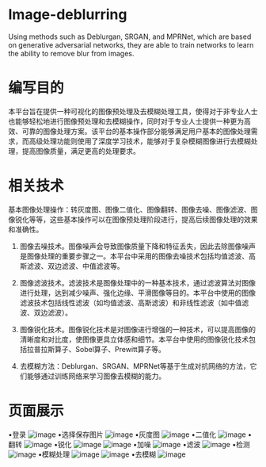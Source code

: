 # Image-deblurring
Using methods such as Deblurgan, SRGAN, and MPRNet, which are based on generative adversarial networks, they are able to train networks to learn the ability to remove blur from images.

# 编写目的
本平台旨在提供一种可视化的图像预处理及去模糊处理工具，使得对于非专业人士也能够轻松地进行图像预处理和去模糊操作，同时对于专业人士提供一种更为高效、可靠的图像处理方案。该平台的基本操作部分能够满足用户基本的图像处理需求，而高级处理功能则使用了深度学习技术，能够对于复杂模糊图像进行去模糊处理，提高图像质量，满足更高的处理要求。

# 相关技术
基本图像处理操作：转灰度图、图像二值化、图像翻转、图像去噪、图像滤波、图像锐化等等，这些基本操作可以在图像预处理阶段进行，提高后续图像处理的效果和准确性。
1. 图像去噪技术。图像噪声会导致图像质量下降和特征丢失，因此去除图像噪声是图像处理的重要步骤之一。本平台中采用的图像去噪技术包括均值滤波、高斯滤波、双边滤波、中值滤波等。

2. 图像滤波技术。滤波技术是图像处理中的一种基本技术，通过滤波算法对图像进行处理，达到减少噪声、强化边缘、平滑图像等目的。本平台中使用的图像滤波技术包括线性滤波（如均值滤波、高斯滤波）和非线性滤波（如中值滤波、双边滤波）。

3. 图像锐化技术。图像锐化技术是对图像进行增强的一种技术，可以提高图像的清晰度和对比度，使图像更具立体感和细节。本平台中使用的图像锐化技术包括拉普拉斯算子、Sobel算子、Prewitt算子等。

4. 去模糊方法：Deblurgan、SRGAN、MPRNet等基于生成对抗网络的方法，它们能够通过训练网络来学习图像去模糊的能力。

# 页面展示

•登录
![image](https://github.com/GwanSY/Image-deblurring/blob/main/ImgReadme/%E5%9B%BE%E7%89%871.png)
•选择保存图片
![image](https://github.com/GwanSY/Image-deblurring/blob/main/ImgReadme/%E5%9B%BE%E7%89%872.png)
•灰度图
![image](https://github.com/GwanSY/Image-deblurring/blob/main/ImgReadme/%E5%9B%BE%E7%89%873.png)
•二值化
![image](https://github.com/GwanSY/Image-deblurring/blob/main/ImgReadme/%E5%9B%BE%E7%89%874.png)
•翻转
![image](https://github.com/GwanSY/Image-deblurring/blob/main/ImgReadme/%E5%9B%BE%E7%89%875.png)
•锐化
![image](https://github.com/GwanSY/Image-deblurring/blob/main/ImgReadme/%E5%9B%BE%E7%89%876.png)
![image](https://github.com/GwanSY/Image-deblurring/blob/main/ImgReadme/%E5%9B%BE%E7%89%877.png)
•加噪
![image](https://github.com/GwanSY/Image-deblurring/blob/main/ImgReadme/%E5%9B%BE%E7%89%878.png)
•滤波
![image](https://github.com/GwanSY/Image-deblurring/blob/main/ImgReadme/%E5%9B%BE%E7%89%879.png)
•检测
![image](https://github.com/GwanSY/Image-deblurring/blob/main/ImgReadme/%E5%9B%BE%E7%89%8710.png)
•模糊处理
![image](https://github.com/GwanSY/Image-deblurring/blob/main/ImgReadme/%E5%9B%BE%E7%89%8711.png)
![image](https://github.com/GwanSY/Image-deblurring/blob/main/ImgReadme/%E5%9B%BE%E7%89%8712.png)
•去模糊
![image](https://github.com/GwanSY/Image-deblurring/blob/main/ImgReadme/%E5%9B%BE%E7%89%8713.png)
